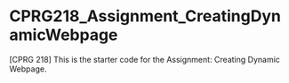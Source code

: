 # CPRG218_Assignment_CreatingDynamicWebpage
[CPRG 218] This is the starter code for the Assignment: Creating Dynamic Webpage.
